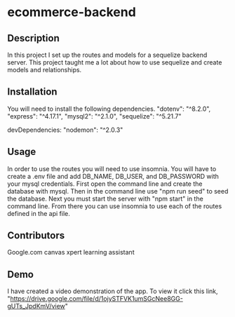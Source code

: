 # ecommerce-backend

## Description
In this project I set up the routes and models for a sequelize backend server. This project taught me a lot about how to use sequelize and create models and relationships. 

## Installation 
You will need to install the following dependencies.
    "dotenv": "^8.2.0",
    "express": "^4.17.1",
    "mysql2": "^2.1.0",
    "sequelize": "^5.21.7"
    
devDependencies:
    "nodemon": "^2.0.3"

## Usage
In order to use the routes you will need to use insomnia. You will have to create a .env file and add DB_NAME, DB_USER, and DB_PASSWORD with your mysql credentials. First open the command line and create the database with mysql. Then in the command line use "npm run seed" to seed the database. Next you must start the server with "npm start" in the command line. From there you can use insomnia to use each of the routes defined in the api file.

## Contributors
Google.com 
canvas xpert learning assistant

## Demo
I have created a video demonstration of the app. To view it click this link, "https://drive.google.com/file/d/1ojySTFVK1umSGcNee8GG-gUTs_JpdKmV/view"